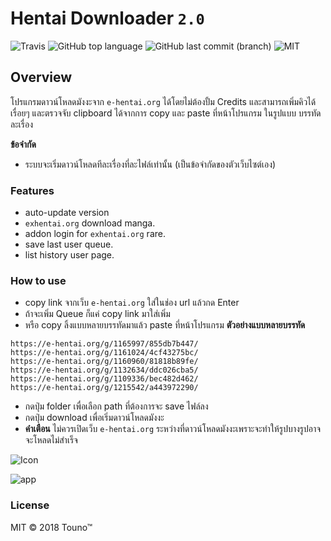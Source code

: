 # Hentai Downloader `2.0`

![Travis](https://img.shields.io/travis/touno-io/hentai-downloader.svg?style=flat-square)
![GitHub top language](https://img.shields.io/github/languages/top/badges/shields.svg?style=flat-square)
![GitHub last commit (branch)](https://img.shields.io/github/last-commit/touno-io/hentai-downloader/master.svg?style=flat-square)
![MIT](https://img.shields.io/dub/l/vibe-d.svg?style=flat-square)

## Overview
โปรแกรมดาวน์โหลดมังงะจาก `e-hentai.org` ได้โดยไม่ต้องปั้ม Credits และสามารถเพิ่มคิวได้เรื่อยๆ และตรวจจับ clipboard ได้จากการ copy และ paste ที่หน้าโปรแกรม ในรูปแบบ บรรทัดละเรื่อง 

**ข้อจำกัด**
- ระบบจะเริ่มดาวน์โหลดทีละเรื่องที่ละไฟล์เท่านั้น (เป็นข้อจำกัดของตัวเว็บไซต์เอง)

### Features
- auto-update version
- `exhentai.org` download manga.
- addon login for `exhentai.org` rare.
- save last user queue.
- list history user page.

### How to use
- copy link จากเว็บ `e-hentai.org` ใส่ในช่อง url แล้วกด Enter
- ถ้าจะเพิ่ม Queue ก็แค่ copy link มาใส่เพิ่ม
- หรือ copy ลิ้งแบบหลายบรรทัดมาแล้ว paste ที่หน้าโปรแกรม **ตัวอย่างแบบหลายบรรทัด**

```
https://e-hentai.org/g/1165997/855db7b447/
https://e-hentai.org/g/1161024/4cf43275bc/
https://e-hentai.org/g/1160960/81818b89fe/
https://e-hentai.org/g/1132634/ddc026cba5/
https://e-hentai.org/g/1109336/bec482d462/
https://e-hentai.org/g/1215542/a443972290/
```

- กดปุ่ม folder เพื่อเลือก path ที่ต้องการจะ save ไฟล์ลง 
- กดปุ่ม download เพื่อเริ่มดาวน์โหลดมังงะ
- **คำเตือน** ไม่ควรเปิดเว็บ `e-hentai.org` ระหว่างที่ดาวน์โหลดมังงะเพราะจะทำให้รูปบางรูปอาจจะโหลดไม่สำเร็จ

![Icon][icons]


![app][app-items]

[icons]: https://raw.githubusercontent.com/unhax/ghentai-downloader/master/build/icons/256x256.png
[app-items]: https://raw.githubusercontent.com/unhax/ghentai-downloader/master/docs/app-items.png

### License
MIT © 2018 Touno™
